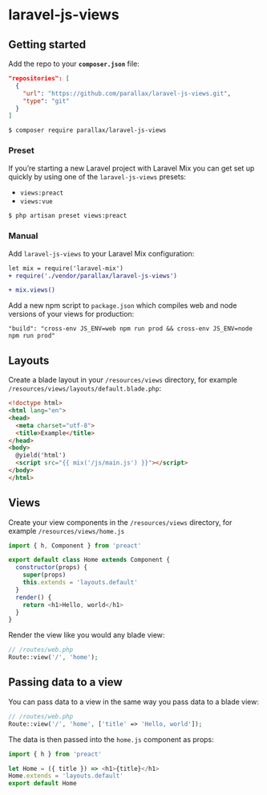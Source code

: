 # laravel-js-views

## Getting started

Add the repo to your **`composer.json`** file:

```json
"repositories": [
  {
    "url": "https://github.com/parallax/laravel-js-views.git",
    "type": "git"
  }
]
```

```
$ composer require parallax/laravel-js-views
```

### Preset

If you’re starting a new Laravel project with Laravel Mix you can get set up quickly by using one of the `laravel-js-views` presets:

- `views:preact`
- `views:vue`

```bash
$ php artisan preset views:preact
```

### Manual

Add `laravel-js-views` to your Laravel Mix configuration:

```diff
let mix = require('laravel-mix')
+ require('./vendor/parallax/laravel-js-views')

+ mix.views()
```

Add a new npm script to `package.json` which compiles web and node versions of your views for production:

```
"build": "cross-env JS_ENV=web npm run prod && cross-env JS_ENV=node npm run prod"
```

## Layouts

Create a blade layout in your `/resources/views` directory, for example `/resources/views/layouts/default.blade.php`:

```html
<!doctype html>
<html lang="en">
<head>
  <meta charset="utf-8">
  <title>Example</title>
</head>
<body>
  @yield('html')
  <script src="{{ mix('/js/main.js') }}"></script>
</body>
</html>
```

## Views

Create your view components in the `/resources/views` directory, for example `/resources/views/home.js`

```js
import { h, Component } from 'preact'

export default class Home extends Component {
  constructor(props) {
    super(props)
    this.extends = 'layouts.default'
  }
  render() {
    return <h1>Hello, world</h1>
  }
}
```

Render the view like you would any blade view:

```php
// /routes/web.php
Route::view('/', 'home');
```

## Passing data to a view

You can pass data to a view in the same way you pass data to a blade view:

```php
// /routes/web.php
Route::view('/', 'home', ['title' => 'Hello, world']);
```

The data is then passed into the `home.js` component as props:

```js
import { h } from 'preact'

let Home = ({ title }) => <h1>{title}</h1>
Home.extends = 'layouts.default'
export default Home
```
